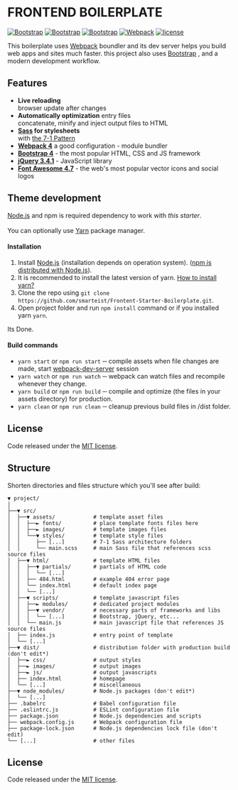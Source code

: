 # FRONTEND BOILERPLATE

[![Bootstrap](https://flat.badgen.net/badge/bootstrap/4.5.0/7952b3)](https://getbootstrap.com)
[![Bootstrap](https://flat.badgen.net/badge/fontawesome/4.7.0/1152b3)](https://getbootstrap.com)
[![Bootstrap](https://flat.badgen.net/badge/jQuery/3.5.1/3152b3)](https://getbootstrap.com)
[![Webpack](https://flat.badgen.net/badge/webpack/4/14aaf3)](https://webpack.js.org)
[![license](https://flat.badgen.net/github/license/smarteist/Frontent-Starter-Boilerplate)](https://raw.githubusercontent.com/smarteist/Frontent-Starter-Boilerplate/master/LICENSE)

This boilerplate uses [Webpack](https://webpack.js.org/) boundler and its dev server helps you build web apps and sites much faster.
this project also uses [Bootstrap](https://getbootstrap.com/) , and a modern development workflow.

## Features

* **Live reloading** <br> browser update after changes
* **Automatically optimization** entry files <br> concatenate, minify and inject output files to HTML
* **[Sass](https://sass-lang.com/) for stylesheets** <br> with [the 7-1 Pattern](https://sass-guidelin.es/#the-7-1-pattern)
* **[Webpack 4](https://webpack.js.org/)** a good configuration - module bundler
* **[Bootstrap 4](http://getbootstrap.com/)** - the most popular HTML, CSS and JS framework
* **[jQuery 3.4.1](http://jquery.com/)** - JavaScript library
* **[Font Awesome 4.7](https://fontawesome.com/v4.7.0/icons/)** - the web's most popular vector icons and social logos


## Theme development

[Node.js](http://nodejs.org/) and npm is required dependency to work with *this starter*.
<br><br>
You can optionally use [Yarn](https://yarnpkg.com/en/) package manager.


#### Installation

1. Install [Node.js](http://nodejs.org/) (installation depends on operation system).
([npm is distributed with Node.js](https://www.npmjs.com/get-npm)).
2. It is recommended to install the latest version of yarn. [How to install yarn?](https://yarnpkg.com/en/docs/install)
3. Clone the repo using `git clone https://github.com/smarteist/Frontent-Starter-Boilerplate.git`.
4. Open project folder and run `npm install` command or if you installed yarn `yarn`. 

Its Done.

#### Build commands

* `yarn start` or `npm run start` ─ compile assets when file changes are made, start [webpack-dev-server](https://github.com/webpack/webpack-dev-server) session
* `yarn watch` or `npm run watch` ─ webpack can watch files and recompile whenever they change.
* `yarn build` or `npm run build` ─ compile and optimize (the files in your assets directory) for production.
* `yarn clean` or `npm run clean` ─ cleanup previous build files in /dist folder.

## License

Code released under the [MIT license](https://raw.githubusercontent.com/smarteist/Frontent-Starter-Boilerplate/master/LICENSE).
## Structure

Shorten directories and files structure which you'll see after build: 

```shell
▼ project/
│
├──▼ src/
│  ├──▼ assets/            # template asset files
│  │  ├──► fonts/          # place template fonts files here
│  │  ├──► images/         # template images files
│  │  └──▼ styles/         # template style files
│  │     ├── [...]         # 7-1 Sass architecture folders
│  │     └── main.scss     # main Sass file that references scss source files
│  ├──▼ html/              # template HTML files
│  │  ├──▼ partials/       # partials of HTML code
│  │  │  └── [...]
│  │  ├── 404.html         # example 404 error page
│  │  └── index.html       # default index page
│  │  └── [...]
│  ├──▼ scripts/           # template javascript files
│  │  ├──► modules/        # dedicated project modules
│  │  ├──▼ vendor/         # necessary parts of frameworks and libs
│  │  │  └── [...]         # Bootstrap, jQuery, etc...
│  │  └── main.js          # main javascript file that references JS source files
│  ├── index.js            # entry point of template
│  └── [...]
├──▼ dist/                 # distribution folder with production build (don't edit*)
│  ├──► css/               # output styles
│  ├──► images/            # output images
│  ├──► js/                # output javascripts
│  ├── index.html          # homepage
│  └── [...]               # miscellaneous
├──▼ node_modules/         # Node.js packages (don't edit*)
│  └── [...]
├── .babelrc               # Babel configuration file
├── .eslintrc.js           # ESLint configuration file
├── package.json           # Node.js dependencies and scripts
├── webpack.config.js      # Webpack configuration file
├── package-lock.json      # Node.js dependencies lock file (don't edit)
└── [...]                  # other files
```

## License

Code released under the [MIT license](https://raw.githubusercontent.com/smarteist/Frontent-Starter-Boilerplate/master/LICENSE).

